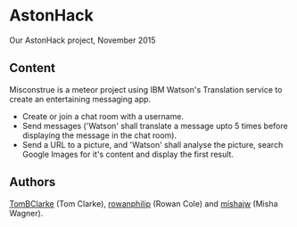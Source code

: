# AstonHack

Our AstonHack project, November 2015

## Content ##

Misconstrue is a meteor project using IBM Watson's Translation service to create an entertaining messaging app.

* Create or join a chat room with a username.
* Send messages ('Watson' shall translate a message upto 5 times before displaying the message in the chat room).
* Send a URL to a picture, and 'Watson' shall analyse the picture, search Google Images for it's content and display the first result.

## Authors ##

[TomBClarke](https://github.com/TomBClarke/) (Tom Clarke), [rowanphilip](https://github.com/rowanphilip) (Rowan Cole) and [mishajw](https://github.com/mishajw) (Misha Wagner).
